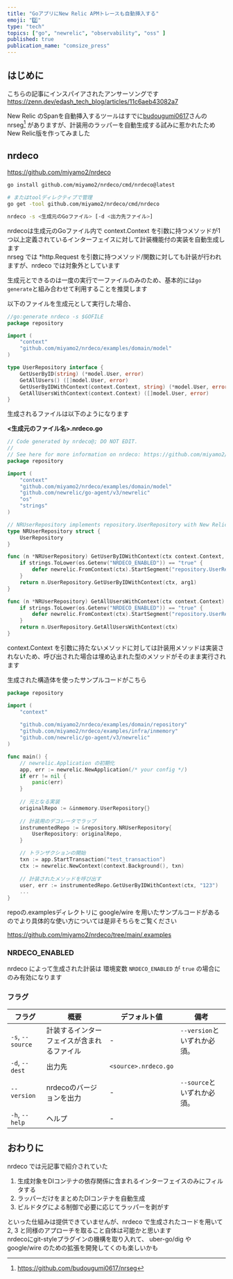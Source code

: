 ```yaml
---
title: "GoアプリにNew Relic APMトレースも自動挿入する"
emoji: "2️⃣"
type: "tech"
topics: ["go", "newrelic", "observability", "oss" ]
published: true
publication_name: "comsize_press"
---
```


## はじめに

こちらの記事にインスパイアされたアンサーソングです  
https://zenn.dev/edash_tech_blog/articles/11c6aeb43082a7

New Relic のSpanを自動挿入するツールはすでに[budougumi0617](https://github.com/budougumi0617)さんの nrseg[^1] がありますが、計装用のラッパーを自動生成する試みに惹かれたためNew Relic版を作ってみました

## nrdeco

https://github.com/miyamo2/nrdeco

```sh
go install github.com/miyamo2/nrdeco/cmd/nrdeco@latest

# またはtoolディレクティブで管理
go get -tool github.com/miyamo2/nrdeco/cmd/nrdeco
```

```sh
nrdeco -s <生成元のGoファイル> [-d <出力先ファイル>]
```

nrdecoは生成元のGoファイル内で context.Context を引数に持つメソッドが1つ以上定義されているインターフェイスに対して計装機能付の実装を自動生成します  
nrseg では *http.Request を引数に持つメソッド/関数に対しても計装が行われますが、nrdeco では対象外としています  

生成元とできるのは一度の実行で一ファイルのみのため、基本的には`go generate`と組み合わせて利用することを推奨します  

以下のファイルを生成元として実行した場合、

```go
//go:generate nrdeco -s $GOFILE
package repository

import (
	"context"
	"github.com/miyamo2/nrdeco/examples/domain/model"
)

type UserRepository interface {
	GetUserByID(string) (*model.User, error)                             // これは実装されない
	GetAllUsers() ([]model.User, error)                                  // これは実装されない
	GetUserByIDWithContext(context.Context, string) (*model.User, error) // これは実装される
	GetAllUsersWithContext(context.Context) ([]model.User, error)        // これは実装される
}
``` 

生成されるファイルは以下のようになります

**<生成元のファイル名>.nrdeco.go**

```go
// Code generated by nrdeco@; DO NOT EDIT.
//
// See here for more information on nrdeco: https://github.com/miyamo2/nrdeco
package repository

import (
	"context"
	"github.com/miyamo2/nrdeco/examples/domain/model"
	"github.com/newrelic/go-agent/v3/newrelic"
	"os"
	"strings"
)

// NRUserRepository implements repository.UserRepository with New Relic instrumentation.
type NRUserRepository struct {
	UserRepository
}

func (n *NRUserRepository) GetUserByIDWithContext(ctx context.Context, arg1 string) (*model.User, error) {
	if strings.ToLower(os.Getenv("NRDECO_ENABLED")) == "true" {
		defer newrelic.FromContext(ctx).StartSegment("repository.UserRepository.GetUserByIDWithContext").End()
	}
	return n.UserRepository.GetUserByIDWithContext(ctx, arg1)
}

func (n *NRUserRepository) GetAllUsersWithContext(ctx context.Context) ([]model.User, error) {
	if strings.ToLower(os.Getenv("NRDECO_ENABLED")) == "true" {
		defer newrelic.FromContext(ctx).StartSegment("repository.UserRepository.GetAllUsersWithContext").End()
	}
	return n.UserRepository.GetAllUsersWithContext(ctx)
}
```

context.Context を引数に持たないメソッドに対しては計装用メソッドは実装されないため、呼び出された場合は埋め込まれた型のメソッドがそのまま実行されます  

生成された構造体を使ったサンプルコードがこちら

```go
package repository

import (
	"context"
	
	"github.com/miyamo2/nrdeco/examples/domain/repository"
	"github.com/miyamo2/nrdeco/examples/infra/inmemory"
	"github.com/newrelic/go-agent/v3/newrelic"
)

func main() {
	// newrelic.Application の初期化
    app, err := newrelic.NewApplication(/* your config */)
    if err != nil {
        panic(err)
    }
    
    // 元となる実装
    originalRepo := &inmemory.UserRepository{}
    
    // 計装用のデコレータでラップ
    instrumentedRepo := &repository.NRUserRepository{
        UserRepository: originalRepo,
    }

    // トランザクションの開始
    txn := app.StartTransaction("test_transaction")
    ctx := newrelic.NewContext(context.Background(), txn)
    
    // 計装されたメソッドを呼び出す
    user, err := instrumentedRepo.GetUserByIDWithContext(ctx, "123")
	...
}
```

repoの.examplesディレクトリに google/wire を用いたサンプルコードがあるのでより具体的な使い方については是非そちらをご覧ください

https://github.com/miyamo2/nrdeco/tree/main/.examples

### NRDECO_ENABLED

nrdeco によって生成された計装は 環境変数 `NRDECO_ENABLED` が `true` の場合にのみ有効になります

### フラグ

| フラグ              | 概要                    | デフォルト値               | 備考                  |
|------------------|-----------------------|----------------------|---------------------|
| `-s`, `--source` | 計装するインターフェイスが含まれるファイル | -                    | `--version`といずれか必須。 |
| `-d`, `--dest`   | 出力先                   | `<source>.nrdeco.go` |                     |
| `--version`      | nrdecoのバージョンを出力       | -                    | `--source`といずれか必須。  |
| `-h`, `--help`   | ヘルプ                   | -                    |                     |

## おわりに

nrdeco では元記事で紹介されていた

1. 生成対象をDIコンテナの依存関係に含まれるインターフェイスのみにフィルタする
2. ラッパーだけをまとめたDIコンテナを自動生成
3. ビルドタグによる制御で必要に応じてラッパーを剥がす

といった仕組みは提供できていませんが、nrdeco で生成されたコードを用いて 2, 3 と同様のアプローチを取ること自体は可能かと思います  
nrdecoにgit-styleプラグインの機構を取り入れて、 uber-go/dig や google/wire のための拡張を開発してくのも楽しいかも

[^1]: https://github.com/budougumi0617/nrseg